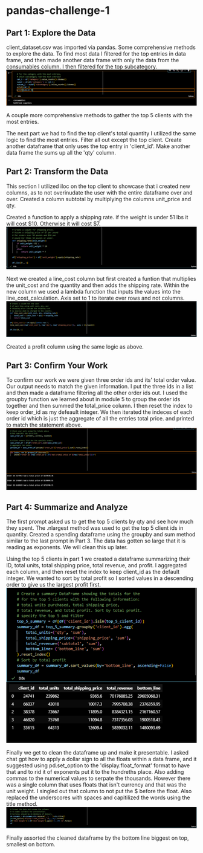 # pandas-challenge-1
## Part 1: Explore the Data
client_dataset.csv was imported via pandas. 
Some comprehensive methods to explore the data.
To find most data I filtered for the top entries in data frame, and then made another data frame with only the data from the consumables column.
I then filtered for the top subcategory. 
![](<Screenshot 2024-01-08 133020.png>)

A couple more comprehensive methods to gather the top 5 clients with the most entries.

The next part we had to find the top client's total quantity
I utilized the same logic to find the most entries.
Filter all out except the top client. Create another dataframe that only uses the top entry in 'client_id'.
Make another data frame the sums up all the 'qty' column.

## Part 2: Transform the Data
This section I utilized iloc on the top client to showcase that i created new columns, as to not overinudate the user with the entire dataframe over and over.
Created a column subtotal by multiplying the columns unit_price and qty.

Created a function to apply a shipping rate. if the weight is under 51 lbs it will cost $10. Otherwise it will cost $7.
![](<Screenshot 2024-01-08 134957.png>)

Next we created a line_cost column but first created a funtion that multiplies the unit_cost and the quantity and then adds the shipping rate.
Within the new column we used a lambda function that inputs the values into the line_cost_calculation. Axis set to 1 to iterate over rows and not columns.
![](<Screenshot 2024-01-08 135831.png>)

Created a profit column using the same logic as above.

## Part 3: Confirm Your Work
To confirm our work we were given three order ids and its' total order value. Our output needs to match the given information.
I put the three ids in a list and then made a dataframe filtering all the other order ids out.
I used the groupby function we learned about in module 5 to group the order ids together and then summed the total_price column. I then reset the index to keep order_id as my defeault integer.
We then iterated the indeces of each order id which is just the aggregate of all the entries total price. and printed to match the statement above.
![Alt text](<Screenshot 2024-01-08 140940.png>)

## Part 4: Summarize and Analyze
The first prompt asked us to get the top 5 clients by qty and see how much they spent.
The .nlargest method was used to get the top 5 client ids in quantity.
Created a spending dataframe using the groupby and sum method similar to the last prompt in Part 3.
The data has gotten so large that it is reading as exponents. We will clean this up later.

Using the top 5 clients in part 1 we created a dataframe summarizing their ID, total units, total shipping price, total revenue, and profit.
I aggregated each column, and then reset the index to keep client_id as the default integer. We wanted to sort by total profit so I sorted values in a descending order to give us the largest profit first.
![](<summary_dfScreenshot 2024-01-08 141956.png>)

Finally we get to clean the dataframe up and make it presentable.
I asked chat gpt how to apply a dollar sign to all the floats within a data frame, and it suggested using pd.set_option to the 'display.float_format' format to have that and to rid it of exponents put it to the hundreths place. Also adding commas to the numerical values to serpate the thousands.
However there was a single column that uses floats that isn't currency and that was the unit weight.
I singled out that column to not put the $ before the float.
Also replaced the underscores with spaces and capitilized the words using the title method.
![](<formattedScreenshot 2024-01-08 142550.png>)

Finally assorted the cleaned dataframe by the bottom line biggest on top, smallest on bottom.
